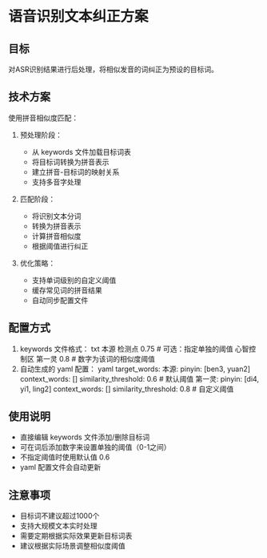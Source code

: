 # 语音识别文本纠正方案

## 目标
对ASR识别结果进行后处理，将相似发音的词纠正为预设的目标词。

## 技术方案
使用拼音相似度匹配：
1. 预处理阶段：
   - 从 keywords 文件加载目标词表
   - 将目标词转换为拼音表示
   - 建立拼音-目标词的映射关系
   - 支持多音字处理

2. 匹配阶段：
   - 将识别文本分词
   - 转换为拼音表示
   - 计算拼音相似度
   - 根据阈值进行纠正

3. 优化策略：
   - 支持单词级别的自定义阈值
   - 缓存常见词的拼音结果
   - 自动同步配置文件

## 配置方式
1. keywords 文件格式：
txt
本源
检测点 0.75 # 可选：指定单独的阈值
心智控制区
第一灵 0.8 # 数字为该词的相似度阈值
2. 自动生成的 yaml 配置：
yaml
target_words:
本源:
pinyin: [ben3, yuan2]
context_words: []
similarity_threshold: 0.6 # 默认阈值
第一灵:
pinyin: [di4, yi1, ling2]
context_words: []
similarity_threshold: 0.8 # 自定义阈值

## 使用说明
- 直接编辑 keywords 文件添加/删除目标词
- 可在词后添加数字来设置单独的阈值（0-1之间）
- 不指定阈值时使用默认值 0.6
- yaml 配置文件会自动更新

## 注意事项
- 目标词不建议超过1000个
- 支持大规模文本实时处理
- 需要定期根据实际效果更新目标词表
- 建议根据实际场景调整相似度阈值